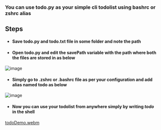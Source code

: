 ### You can use todo.py as your simple cli todolist using bashrc or zshrc alias

## Steps
- #### Save todo.py and todo.txt file in some folder and note the path
- #### Open todo.py and edit the savePath variable with the path where both the files are stored in as below
![image](https://github.com/apoorvapendse/py-speedrun/assets/102853901/84d9b6fe-15da-44e5-957b-483838cf2732)

- #### Simply go to .zshrc or .bashrc file as per your configuration and add alias named todo as below
![image](https://github.com/apoorvapendse/py-speedrun/assets/102853901/d149f981-260b-4ea5-bc78-2cbd5f77377f)
- #### Now you can use your todolist from anywhere simply by writing ***todo*** in the shell 


[todoDemo.webm](https://github.com/apoorvapendse/py-speedrun/assets/102853901/0005af40-9cc8-4d00-904c-8a45290a3fff)

